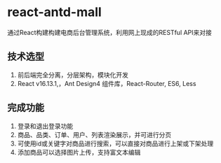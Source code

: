 # react-antd-mall

通过React构建构建电商后台管理系统，利用网上现成的RESTful API来对接

## 技术选型

1. 前后端完全分离，分层架构，模块化开发
2. React v16.13.1,，Ant Design4 组件库，React-Router, ES6, Less

## 完成功能

1. 登录和退出登录功能
2. 商品、品类、订单、用户、列表渲染展示，并可进行分页
3. 可使用id或关键字对商品进行搜索，可以直接对商品进行上架或下架处理
4. 添加商品可以选择图片上传，支持富文本编辑


